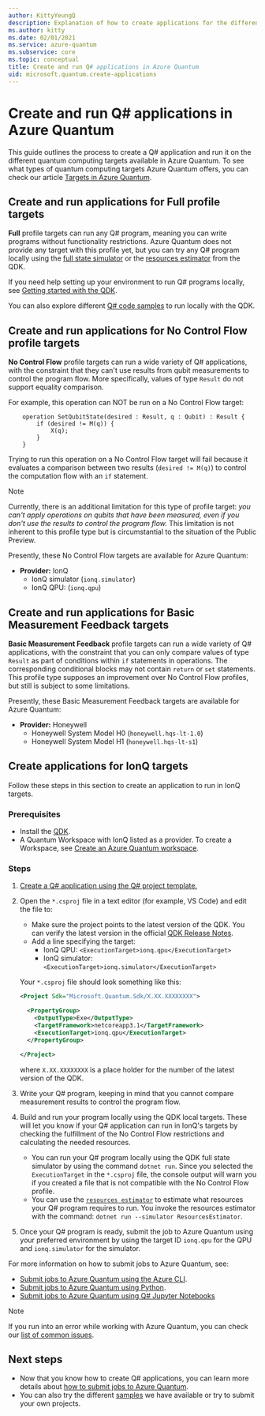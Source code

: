```yaml
---
author: KittyYeungQ
description: Explanation of how to create applications for the different targets of Azure-Quantum
ms.author: kitty
ms.date: 02/01/2021
ms.service: azure-quantum
ms.subservice: core
ms.topic: conceptual
title: Create and run Q# applications in Azure Quantum
uid: microsoft.quantum.create-applications
---
```


# Create and run Q# applications in Azure Quantum

This guide outlines the process to create a Q# application and run it on the different quantum computing targets available in Azure Quantum. To see what types of quantum computing targets Azure Quantum offers, you can check our article [Targets in Azure Quantum](xref:microsoft.quantum.concepts.targets).

## Create and run applications for Full profile targets

**Full** profile targets can run any Q# program, meaning you can write programs without functionality restrictions. Azure Quantum does not provide any target with this profile yet, but you can try any Q# program locally using the [full state simulator](xref:microsoft.quantum.machines.overview.full-state-simulator) or the [resources estimator](xref:microsoft.quantum.machines.overview.resources-estimator) from the QDK.

If you need help setting up your environment to run Q# programs locally, see [Getting started with the QDK](xref:microsoft.quantum.get-started-qdk).

You can also explore different [Q# code samples](/samples/browse/?languages=qsharp) to run locally with the QDK.

## Create and run applications for No Control Flow profile targets

**No Control Flow** profile targets can run a wide variety of Q# applications, with the constraint that they can't use results from qubit measurements to control the program flow. More specifically, values of type `Result` do not support equality comparison.

For example, this operation can NOT be run on a No Control Flow target:

```qsharp
    operation SetQubitState(desired : Result, q : Qubit) : Result {
        if (desired != M(q)) {
            X(q);
        }
    }
```

Trying to run this operation on a No Control Flow target will fail because it evaluates a comparison between two results (`desired != M(q)`) to control the computation flow with an `if` statement.

> [!NOTE]
> Currently, there is an additional limitation for this type of profile target: *you can't apply operations on qubits that have been measured, even if you don't use the results to control the program flow.* This limitation is not inherent to this profile type but is circumstantial to the situation of the Public Preview.

Presently, these No Control Flow targets are available for Azure Quantum:

- **Provider:** IonQ
  - IonQ simulator (`ionq.simulator`)
  - IonQ QPU: (`ionq.qpu`)

## Create and run applications for Basic Measurement Feedback targets

**Basic Measurement Feedback** profile targets can run a wide variety of Q# applications, with the constraint that you can only compare values of type `Result` as part of conditions within `if` statements in operations. The corresponding conditional blocks may not contain `return` or `set` statements. This profile type supposes an improvement over No Control Flow profiles, but still is subject to some limitations.

Presently, these Basic Measurement Feedback targets are available for Azure Quantum:

- **Provider:** Honeywell
  - Honeywell System Model H0 (`honeywell.hqs-lt-1.0`)
  - Honeywell System Model H1 (`honeywell.hqs-lt-s1`)

## Create applications for IonQ targets

Follow these steps in this section to create an application to run in IonQ targets.

### Prerequisites

- Install the [QDK](xref:microsoft.quantum.install-qdk.overview.standalone).
- A Quantum Workspace with IonQ listed as a provider. To create a Workspace, see [Create an Azure Quantum workspace](xref:microsoft.quantum.workspaces-portal).

### Steps

1. [Create a Q# application using the Q# project template.](xref:microsoft.quantum.install-qdk.overview.standalone)
1. Open the `*.csproj` file in a text editor (for example, VS Code) and edit the file to:
    - Make sure the project points to the latest version of the QDK. You can verify the latest version in the official [QDK Release Notes](xref:microsoft.quantum.relnotes-qdk).
    - Add a line specifying the target:
      - IonQ QPU: `<ExecutionTarget>ionq.qpu</ExecutionTarget>`
      - IonQ simulator: `<ExecutionTarget>ionq.simulator</ExecutionTarget>`

   Your `*.csproj` file should look something like this:

    ```xml
    <Project Sdk="Microsoft.Quantum.Sdk/X.XX.XXXXXXXX">

      <PropertyGroup>
        <OutputType>Exe</OutputType>
        <TargetFramework>netcoreapp3.1</TargetFramework>
        <ExecutionTarget>ionq.qpu</ExecutionTarget>
      </PropertyGroup>

    </Project>
    ```

   where `X.XX.XXXXXXXX` is a place holder for the number of the latest version of the QDK.
1. Write your Q# program, keeping in mind that you cannot compare measurement results to control the program flow.
1. Build and run your program locally using the QDK local targets. These will let you know if your Q# application can run in IonQ's targets by checking the fulfillment of the No Control Flow restrictions and calculating the needed resources.
   - You can run your Q# program locally using the QDK full state simulator by using the command `dotnet run`. Since you selected the `ExecutionTarget` in the `*.csproj` file, the console output will warn you if you created a file that is not compatible with the No Control Flow profile.
   - You can use the [`resources estimator`](xref:microsoft.quantum.machines.overview.resources-estimator) to estimate what resources your Q# program requires to run. You invoke the resources estimator with the command: `dotnet run --simulator ResourcesEstimator`.
1. Once your Q# program is ready, submit the job to Azure Quantum using your preferred environment by using the target ID `ionq.qpu` for the QPU and `ionq.simulator` for the simulator.

For more information on how to submit jobs to Azure Quantum, see:

- [Submit jobs to Azure Quantum using the Azure CLI](xref:microsoft.quantum.submit-jobs.azcli).
- [Submit jobs to Azure Quantum using Python](xref:microsoft.quantum.submit-jobs.python).
- [Submit jobs to Azure Quantum using Q# Jupyter Notebooks](xref:microsoft.quantum.submit-jobs.jupyter)

> [!NOTE]
> If you run into an error while working with Azure Quantum, you can check our [list of common issues](xref:microsoft.quantum.azure.common-issues).

## Next steps

- Now that you know how to create Q# applications, you can learn more details about [how to submit jobs to Azure Quantum](xref:microsoft.quantum.submit-jobs.azcli).
- You can also  try the different [samples](https://github.com/microsoft/Quantum/tree/main/samples/azure-quantum) we have available or try to submit your own projects.
